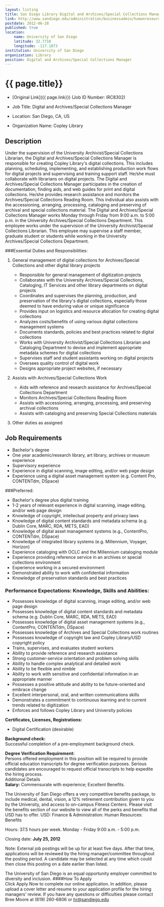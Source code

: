 ```yaml
---
layout: listing
title: San Diego Library Digital and Archives/Special Collections Manager
link: http://www.sandiego.edu/administration/businessadmin/humanresources/jobopportunities/openings.php
postdate: 2012-06-28
published: true
location:
    name: University of San Diego
    latitude: 32.7718
    longitude: -117.1873
institution: University of San Diego
organization: Library
position: Digital and Archives/Special Collections Manager
---
```



# {{ page.title}}

* [Original Link]({{ page.link}}) (Job ID Number: IRC8302)


* Job Title:		Digital and Archives/Special Collections Manager
* Location:		San Diego, CA, US
* Organization Name:		Copley Library


## Description
	
Under the supervision of the University Archivist/Special Collections Librarian, the Digital and Archives/Special Collections Manager is responsible for creating Copley Library's digital collections.  This includes planning, scheduling, implementing, and establishing production work flows for digital projects and supervising and training support staff.  He/she must collaborate with librarians on digital projects. The Digital and Archives/Special Collections Manager participates in the creation of documentation, finding aids, and web guides for print and digital collections. He/she provides research assistance and monitors the Archives/Special Collections Reading Room. This individual also assists with the accessioning, arranging, processing, cataloging and preserving of archival and special collections material.  The Digital and Archives/Special Collections Manager works Monday through Friday from 9:00 a.m. to 5:00 p.m. in the University Archives/Special Collections Department.  This employee works under the supervision of the University Archivist/Special Collections Librarian.  This employee may supervise a staff member, graduate student or students while working in the University Archives/Special Collections Department.
 
###Essential Duties and Responsibilities:
 
1. General management of digital collections for Archives/Special Collections and other digital library projects

	* Responsible for general management of digitization projects
	* Collaborates with the University Archives/Special Collections, Cataloging, IT Services and other library departments on digital projects 
	* Coordinates and supervises the planning, production, and preservation of  the library's digital collections, especially those deemed to have enduring value or unique  significance
	* Provides input on logistics and resource allocation for creating digital collections
	* Analyzes costs/benefits of using various digital collections management systems
	* Documents standards, policies and best practices related to digital collections
	* Works with University Archivist/Special Collections Librarian and Cataloging Department to devise and implement appropriate metadata schemes for digital collections
	* Supervises staff and student assistants working on digital projects
	* Oversees quality control of digital work
	* Designs appropriate project websites, if necessary
	
2. Assists with Archives/Special Collections Work

	* Aids with reference and research assistance for Archives/Special Collections Department
	* Monitors Archives/Special Collections Reading Room
	* Assists with  accessioning, arranging, processing, and preserving archival collections
	* Assists with cataloging and preserving Special Collections materials
	
3. Other duties as assigned

## Job Requirements		
* Bachelor's degree
* One year academic/research library, art library, archives or museum experience
* Supervisory experience
* Experience in digital scanning, image editing, and/or web page design
* Experience using a digital asset management system (e.g. Content Pro, CONTENTdm, DSpace)

###Preferred:
* Bachelor's degree plus digital training
* 1-2 years of relevant experience in digital scanning, image editing, and/or web page design
* Knowledge of copyright, intellectual property and privacy laws
* Knowledge of digital content standards and metadata schema (e.g. Dublin Core, MARC, RDA, METS, EAD)
* Knowledge of digital asset management systems (e.g., ContentPro, CONTENTdm, DSpace)
* Knowledge of integrated library systems (e.g. Millennium, Voyager, Horizon)
* Experience cataloging with OCLC and the Millennium cataloging module
* Experience providing reference service in an archives or special collections environment
* Experience working in a secured environment
* Demonstrated ability to work with confidential information
* Knowledge of preservation standards and best practices

### Performance Expectations: Knowledge, Skills and Abilities:
 
* Possesses knowledge of digital scanning, image editing, and/or web page design
* Possesses knowledge of digital content standards and metadata schema (e.g. Dublin Core, MARC, RDA, METS, EAD)
* Possesses knowledge of digital asset management systems (e.g., ContentPro, CONTENTdm, DSpace)
* Possesses knowledge of Archives and Special Collections work routines
* Possesses knowledge of copyright law and Copley Library/USD copyright policy
* Trains, supervises, and evaluates student workers
* Ability to provide reference and research assistance
* Strong customer-service orientation and problem solving skills
* Ability to handle complex analytical and detailed work
* Ability to be flexible and nimble
* Ability to work with sensitive and confidential information in an appropriate manner
* Possesses a positive attitude and ability to be future-oriented and embrace change
* Excellent interpersonal, oral, and written communications skills
* Demonstrates a commitment to continuous learning and to current trends related to digitization
* Enforces and follows Copley Library and University policies

**Certificates, Licenses, Registrations:**
 
* Digital Certification (desirable)

**Background check:**  
Successful completion of a pre-employment background check.
 
**Degree Verification Requirement:**  
Persons offered employment in this position will be required to provide official education transcripts for degree verification purposes.  Serious candidates are encouraged to request official transcripts to help expedite the hiring process.   
Additional Details		
**Salary:** Commensurate with experience; Excellent Benefits. 
 
The University of San Diego offers a very competitive benefits package, to include medical, dental, vision, a 12% retirement contribution given to you by the University, and access to on-campus Fitness Centers.  Please visit the benefits section of our website to view all of the perks and benefits that USD has to offer. USD: Finance & Administration: Human Resources: Benefits
 
Hours: 37.5 hours per week.  Monday - Friday 9:00 a.m. - 5:00 p.m.  
 
Closing date: **July 25, 2012**  
 
Note: External job postings will be up for at least five days. After that time, applications will be reviewed by the hiring manager/committee throughout the posting period. A candidate may be selected at any time which could then close this posting on a date earlier than listed.
 
The University of San Diego is an equal opportunity employer committed to diversity and inclusion.
####How To Apply		
Click Apply Now to complete our online application. In addition, please upload a cover letter and resume to your application profile for the hiring managers' review.  If you have any questions or difficulties please contact Bree Moore at (619) 260-6806 or hr@sandiego.edu
